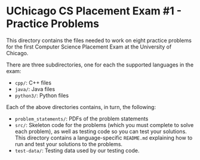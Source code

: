 # UChicago CS Placement Exam #1 - Practice Problems

This directory contains the files needed to work on eight practice
problems for the first Computer Science Placement Exam at the
University of Chicago.

There are three subdirectories, one for each the supported languages
in the exam:

- `cpp/`: C++ files
- `java/`: Java files
- `python3/`: Python files

Each of the above directories contains, in turn, the following:

- `problem_statements/`: PDFs of the problem statements
- `src/`: Skeleton code for the problems (which you must complete
  to solve each problem), as well as testing code so you can test
  your solutions. This directory contains a language-specific
  `README.md` explaining how to run and test your solutions to
  the problems.
- `test-data/`: Testing data used by our testing code.
